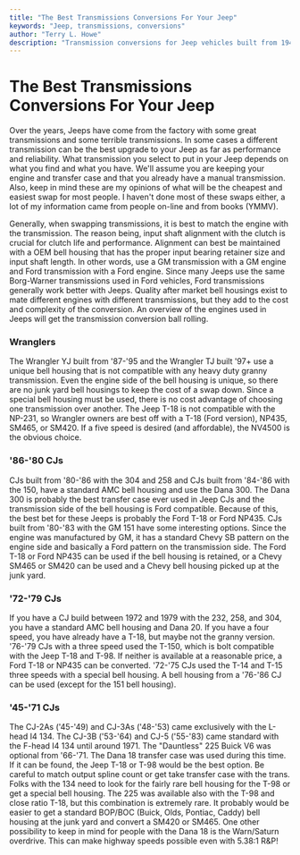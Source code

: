 ```yaml
---
title: "The Best Transmissions Conversions For Your Jeep"
keywords: "Jeep, transmissions, conversions"
author: "Terry L. Howe"
description: "Transmission conversions for Jeep vehicles built from 1941 until the present including military, CJ, YJ, TJ, and other models."
---
```

# The Best Transmissions Conversions For Your Jeep

Over the years, Jeeps have come from the factory with some great transmissions and some terrible transmissions. In some cases a different transmission can be the best upgrade to your Jeep as far as performance and reliability. What transmission you select to put in your Jeep depends on what you find and what you have. We'll assume you are keeping your engine and transfer case and that you already have a manual transmission. Also, keep in mind these are my opinions of what will be the cheapest and easiest swap for most people. I haven't done most of these swaps either, a lot of my information came from people on-line and from books (YMMV). 

Generally, when swapping transmissions, it is best to match the engine with the transmission. The reason being, input shaft alignment with the clutch is crucial for clutch life and performance. Alignment can best be maintained with a OEM bell housing that has the proper input bearing retainer size and input shaft length. In other words, use a GM transmission with a GM engine and Ford transmission with a Ford engine. Since many Jeeps use the same Borg-Warner transmissions used in Ford vehicles, Ford transmissions generally work better with Jeeps. Quality after market bell housings exist to mate different engines with different transmissions, but they add to the cost and complexity of the conversion. An overview of the engines used in Jeeps will get the transmission conversion ball rolling. 

### Wranglers

The Wrangler YJ built from '87-'95 and the Wrangler TJ built '97+ use a unique bell housing that is not compatible with any heavy duty granny transmission. Even the engine side of the bell housing is unique, so there are no junk yard bell housings to keep the cost of a swap down. Since a special bell housing must be used, there is no cost advantage of choosing one transmission over another. The Jeep T-18 is not compatible with the NP-231, so Wrangler owners are best off with a T-18 (Ford version), NP435, SM465, or SM420. If a five speed is desired (and affordable), the NV4500 is the obvious choice. 

### '86-'80 CJs

CJs built from '80-'86 with the 304 and 258 and CJs built from '84-'86 with the 150, have a standard AMC bell housing and use the Dana 300. The Dana 300 is probably the best transfer case ever used in Jeep CJs and the transmission side of the bell housing is Ford compatible. Because of this, the best bet for these Jeeps is probably the Ford T-18 or Ford NP435. CJs built from '80-'83 with the GM 151 have some interesting options. Since the engine was manufactured by GM, it has a standard Chevy SB pattern on the engine side and basically a Ford pattern on the transmission side. The Ford T-18 or Ford NP435 can be used if the bell housing is retained, or a Chevy SM465 or SM420 can be used and a Chevy bell housing picked up at the junk yard. 

### '72-'79 CJs

If you have a CJ build between 1972 and 1979 with the 232, 258, and 304, you have a standard AMC bell housing and Dana 20. If you have a four speed, you have already have a T-18, but maybe not the granny version. '76-'79 CJs with a three speed used the T-150, which is bolt compatible with the Jeep T-18 and T-98. If neither is available at a reasonable price, a Ford T-18 or NP435 can be converted. '72-'75 CJs used the T-14 and T-15 three speeds with a special bell housing. A bell housing from a '76-'86 CJ can be used (except for the 151 bell housing). 

### '45-'71 CJs

The CJ-2As ('45-'49) and CJ-3As ('48-'53) came exclusively with the L-head I4 134. The CJ-3B ('53-'64) and CJ-5 ('55-'83) came standard with the F-head I4 134 until around 1971. The "Dauntless" 225 Buick V6 was optional from '66-'71. The Dana 18 transfer case was used during this time. If it can be found, the Jeep T-18 or T-98 would be the best option. Be careful to match output spline count or get take transfer case with the trans. Folks with the 134 need to look for the fairly rare bell housing for the T-98 or get a special bell housing. The 225 was available also with the T-98 and close ratio T-18, but this combination is extremely rare. It probably would be easier to get a standard BOP/BOC (Buick, Olds, Pontiac, Caddy) bell housing at the junk yard and convert a SM420 or SM465. One other possibility to keep in mind for people with the Dana 18 is the Warn/Saturn overdrive. This can make highway speeds possible even with 5.38:1 R&P!